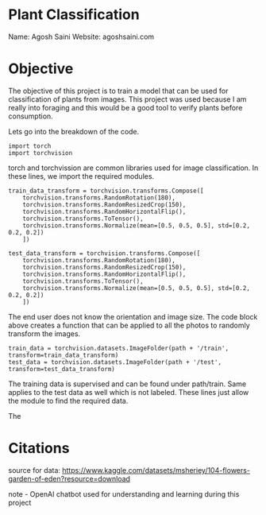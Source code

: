 # Plant Classification
Name: Agosh Saini
Website: agoshsaini.com

# Objective
The objective of this project is to train a model that can be used for classification of plants from images. This project was used because I am really into foraging and this would be a good tool to verify plants before consumption.

Lets go into the breakdown of the code.

```
import torch
import torchvision
```

torch and torchvission are common libraries used for image classification. In these lines, we import the required modules.

```
train_data_transform = torchvision.transforms.Compose([
    torchvision.transforms.RandomRotation(180),
    torchvision.transforms.RandomResizedCrop(150),
    torchvision.transforms.RandomHorizontalFlip(),
    torchvision.transforms.ToTensor(),
    torchvision.transforms.Normalize(mean=[0.5, 0.5, 0.5], std=[0.2, 0.2, 0.2])
    ])

test_data_transform = torchvision.transforms.Compose([
    torchvision.transforms.RandomRotation(180),
    torchvision.transforms.RandomResizedCrop(150),
    torchvision.transforms.RandomHorizontalFlip(),
    torchvision.transforms.ToTensor(),
    torchvision.transforms.Normalize(mean=[0.5, 0.5, 0.5], std=[0.2, 0.2, 0.2])
    ])
```

The end user does not know the orientation and image size. The code block above creates a function that can be applied to all the photos to randomly transform the images. 

```
train_data = torchvision.datasets.ImageFolder(path + '/train', transform=train_data_transform)
test_data = torchvision.datasets.ImageFolder(path + '/test', transform=test_data_transform)
```

The training data is supervised and can be found under path/train. Same applies to the test data as well which is not labeled. These lines just allow the module to find the required data.

The 

# Citations
source for data: https://www.kaggle.com/datasets/msheriey/104-flowers-garden-of-eden?resource=download

note - OpenAI chatbot used for understanding and learning during this project
